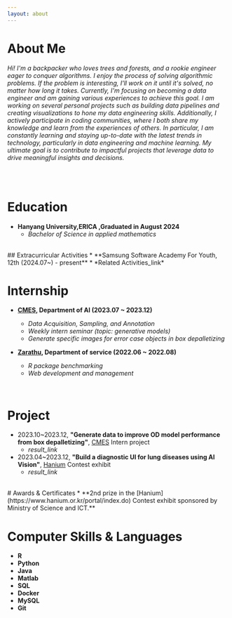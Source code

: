 ```yaml
---
layout: about 
---
```


# About Me


*Hi! I'm a backpacker who loves trees and forests, and a rookie engineer eager to conquer algorithms.*
*I enjoy the process of solving algorithmic problems. If the problem is interesting, I'll work on it until it's solved, no matter how long it takes.*
*Currently, I'm focusing on becoming a data engineer and am gaining various experiences to achieve this goal.*
*I am working on several personal projects such as building data pipelines and creating visualizations to hone my data engineering skills.*
*Additionally, I actively participate in coding communities, where I both share my knowledge and learn from the experiences of others.*
*In particular, I am constantly learning and staying up-to-date with the latest trends in technology, particularly in data engineering and machine learning.*
*My ultimate goal is to contribute to impactful projects that leverage data to drive meaningful insights and decisions.*



<br/>



<br/>

# Education
* **Hanyang University,ERICA ,Graduated in August 2024**
   * *Bachelor of Science in applied mathematics*

<br/>
## Extracurricular Activities
* **Samsung Software Academy For Youth, 12th (2024.07~) - present**
  * *Related Activities_link*

<br/>

# Internship
* **[CMES](https://www.cmesrobotics.ai/), Department of AI (2023.07 ~ 2023.12)**
  * *Data Acquisition, Sampling, and Annotation*
  * *Weekly intern seminar (topic: generative models)*
  * *Generate specific images for error case objects in box depalletizing*

* **[Zarathu](https://www.zarathu.com/), Department of service (2022.06 ~ 2022.08)**
  * *R package benchmarking*
  * *Web development and management*


<br/>

# Project
* 2023.10~2023.12, **"Generate data to improve OD model performance from box depalletizing"**, [CMES](https://www.cmesrobotics.ai/) Intern project
  * *result_link*
* 2023.04~2023.12, **"Build a diagnostic UI for lung diseases using AI Vision"**, [Hanium](https://www.hanium.or.kr/portal/index.do) Contest exhibit
  * *result_link*  


<br/>
# Awards & Certificates
* **2nd prize in the [Hanium](https://www.hanium.or.kr/portal/index.do) Contest exhibit sponsored by Ministry of Science and ICT.**

<br/>

# Computer Skills & Languages
* **R**
* **Python**
* **Java**
* **Matlab**
* **SQL**
* **Docker**
* **MySQL**
* **Git**




